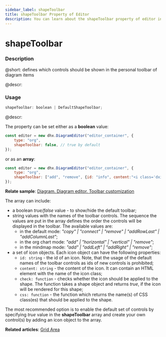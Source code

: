 ```yaml
---
sidebar_label: shapeToolbar
title: shapeToolbar Property of Editor
description: You can learn about the shapeToolbar property of editor in the documentation of the DHTMLX JavaScript Diagram library. Browse developer guides and API reference, try out code examples and live demos, and download a free 30-day evaluation version of DHTMLX Diagram.
---
```


# shapeToolbar

### Description

@short: defines which controls should be shown in the personal toolbar of diagram items

@descr:

### Usage

~~~js
shapeToolbar: boolean | DefaultShapeToolbar;
~~~

@descr:

The property can be set either as a **boolean** value:

~~~js
const editor = new dhx.DiagramEditor("editor_container", {
    type: "org",
    shapeToolbar: false, // true by default
});
~~~

or as an **array**:

~~~js
const editor = new dhx.DiagramEditor("editor_container", {
    type: "org",
    shapeToolbar: ["add", "remove", {id: "info", content:"<i class='dxi dxi-download'></i>"}],
});
~~~

**Relate sample**: [Diagram. Diagram editor. Toolbar customization](https://snippet.dhtmlx.com/b2agwets)

The array can include:

- a boolean *true/false* value - to show/hide the default toolbar;
- string values with the names of the toolbar controls. The sequence the values are put in the array defines the order the controls will be displayed in the toolbar. The available values are:
    - in the default mode: *"copy" | "connect" | "remove" | "addRowLast" | "addColumnLast"*;
    - in the org chart mode: *"add" | "horizontal" | "vertical" | "remove"*;
    - in the mindmap mode: *"add" | "addLeft" | "addRight" | "remove"*;
- a set of icon objects. Each icon object can have the following properties:
    - `id: string` -  the id of an icon. Note, that the usage of the default names of the toolbar controls as ids of new controls is prohibited;
    - `content: string` - the content of the icon. It can contain an HTML element with the name of the icon class;
    - `check: function` - checks whether the icon should be applied to the shape. The function takes a shape object and returns *true*, if the icon will be rendered for this shape;
    - `css: function` - the function which returns the name(s) of CSS class(es) that should be applied to the shape.

The most recommended option is to enable the default set of controls by specifying *true* value in the **shapeToolbar** array and create your own control(s) by adding an icon object to the array. 

**Related articles**:  [Grid Area](../../../guides/diagram_editor/grid_area/)